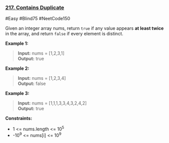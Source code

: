 ### [217. Contains Duplicate](https://leetcode.com/problems/contains-duplicate/)

#Easy #Blind75 #NeetCode150

Given an integer array nums, return `true` if any value appears **at least twice** in the array, and return `false` if every element is distinct.

**Example 1:**

> **Input:** nums = [1,2,3,1]  
> **Output:** true

**Example 2:**

> **Input:** nums = [1,2,3,4]  
> **Output:** false

**Example 3:**

> **Input:** nums = [1,1,1,3,3,4,3,2,4,2]  
> **Output:** true

**Constraints:**

- 1 <= nums.length <= 10<sup>5</sup>
- -10<sup>9</sup> <= nums[i] <= 10<sup>9</sup>
